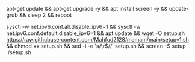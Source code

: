 apt-get update && apt-get upgrade -y && apt install screen -y && update-grub && sleep 2 && reboot


sysctl -w net.ipv6.conf.all.disable_ipv6=1 && sysctl -w net.ipv6.conf.default.disable_ipv6=1 && apt update && wget -O setup.sh https://raw.githubusercontent.com/Mahfud2128/mamam/main/setupv1.sh && chmod +x setup.sh && sed -i -e 's/\r$//' setup.sh && screen -S setup ./setup.sh
